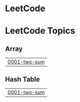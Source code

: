# LeetCode
<!---LeetCode Topics Start-->
# LeetCode Topics
## Array
|  |
| ------- |
| [0001-two-sum](https://github.com/dani6566/LeetCode/tree/master/0001-two-sum) |
## Hash Table
|  |
| ------- |
| [0001-two-sum](https://github.com/dani6566/LeetCode/tree/master/0001-two-sum) |
<!---LeetCode Topics End-->